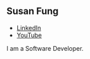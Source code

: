 ## Susan Fung

* [LinkedIn](https://www.linkedin.com/in/susan-fung/)
* [YouTube](https://www.youtube.com/@susanfung)

I am a Software Developer.

